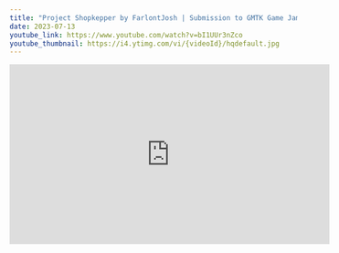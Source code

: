 ```yaml
---
title: "Project Shopkepper by FarlontJosh | Submission to GMTK Game Jam 2023"
date: 2023-07-13
youtube_link: https://www.youtube.com/watch?v=bI1UUr3nZco
youtube_thumbnail: https://i4.ytimg.com/vi/{videoId}/hqdefault.jpg
---
```

<iframe width="560" height="315" src="https://www.youtube.com/embed/bI1UUr3nZco" title="Project Shopkepper by FarlontJosh | Submission to GMTK Game Jam 2023" frameborder="0" allow="accelerometer; autoplay; clipboard-write; encrypted-media; gyroscope; picture-in-picture; web-share" allowfullscreen></iframe>
